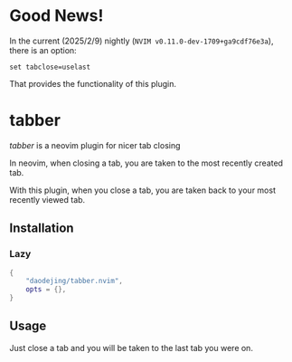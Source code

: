 # Good News!
In the current (2025/2/9) nightly (`NVIM v0.11.0-dev-1709+ga9cdf76e3a`), there is an option:
```
set tabclose=uselast
```
That provides the functionality of this plugin.

# tabber
*tabber* is a neovim plugin for nicer tab closing

In neovim, when closing a tab, you are taken to the most recently created tab.

With this plugin, when you close a tab, you are taken back to your most recently viewed tab.


## Installation
### Lazy
```lua
{
    "daodejing/tabber.nvim",
    opts = {},
}
```

## Usage
Just close a tab and you will be taken to the last tab you were on.

